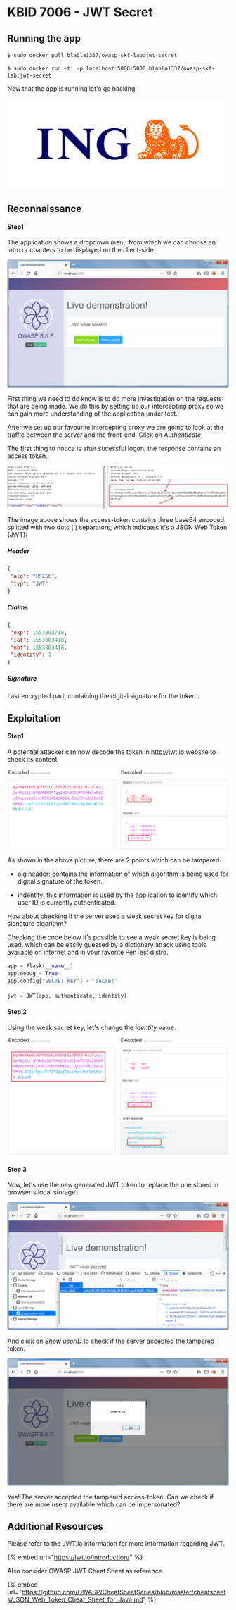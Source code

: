 # KBID 7006 - JWT Secret

## Running the app

```
$ sudo docker pull blabla1337/owasp-skf-lab:jwt-secret
```

```text
$ sudo docker run -ti -p localhost:5000:5000 blabla1337/owasp-skf-lab:jwt-secret
```

 Now that the app is running let's go hacking!

![Docker Image and write-up thanks to ING!](.gitbook/assets/ING_Primary_Logo.png)

## Reconnaissance

#### Step1

The application shows a dropdown menu from which we can choose an intro or chapters to be displayed on the client-side. 

![](.gitbook/assets/jwt-1.png)

First thing we need to do know is to do more investigation on the requests that are being made. We do this by setting up our intercepting proxy so we can gain more understanding of the application under test.

After we set up our favourite intercepting proxy we are going to look at the traffic between the server and the front-end. Click on *Authenticate*.

The first thing to notice is after sucessful logon, the response contains an access token.   

![](.gitbook/assets/jwt-null-2.png)

The image above shows the access-token contains three base64 encoded splitted with two dots (.) separators, which indicates it's a JSON Web Token (JWT):

##### Header

```json
{
 "alg": "HS256",
 "typ": "JWT"
}
```

##### Claims

```json
{
 "exp": 1553003718,
 "iat": 1553003418,
 "nbf": 1553003418,
 "identity": 1
}
```

##### Signature

Last encrypted part, containing the digital signature for the token..

## Exploitation

#### Step1

A potential attacker can now decode the token in http://jwt.io website to check its content. 

![](.gitbook/assets/jwt-null-3.png)

As shown in the above picture, there are 2 points which can be tampered.

- alg header: contains the information of which algorithm is being used for digital signature of the token.

- indentity: this information is used by the application to identify which user ID is currently authenticated. 

How about checking if the server used a weak secret key for digital signature algorithm?

Checking the code below it's possible to see a weak secret key is being used, which can be easily guessed by a dictionary attack using tools available on internet and in your favorite PenTest distro.  

```python
app = Flask(__name__)
app.debug = True
app.config['SECRET_KEY'] = 'secret'

jwt = JWT(app, authenticate, identity)
```

#### Step 2

Using the weak secret key, let's change the *identity* value.

![gitbook\assets\jwt-2](.gitbook\assets\jwt-2.png)

#### Step 3

Now, let's use the new generated JWT token to replace the one stored in browser's local storage.

![](.gitbook/assets/jwt-3.png)

And click on *Show userID* to check if the server accepted the tampered token.

![](.gitbook/assets/jwt-4.png)

Yes! The server accepted the tampered access-token. Can we check if there are more users available which can be impersonated?

## Additional Resources

Please refer to the JWT.io information for more information regarding JWT.

{% embed url="https://jwt.io/introduction/" %}

Also consider OWASP JWT Cheat Sheet as reference.

{% embed url="https://github.com/OWASP/CheatSheetSeries/blob/master/cheatsheets/JSON_Web_Token_Cheat_Sheet_for_Java.md" %}
